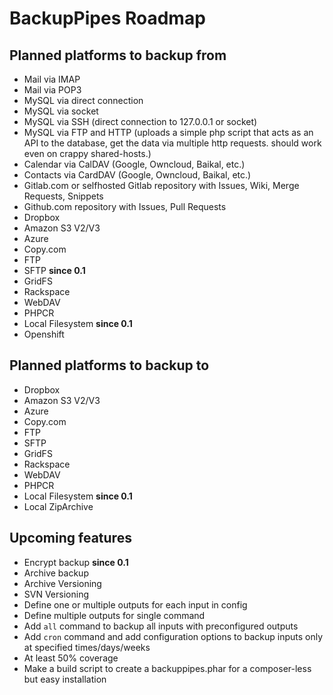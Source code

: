 # BackupPipes Roadmap

## Planned platforms to backup from

* Mail via IMAP
* Mail via POP3
* MySQL via direct connection
* MySQL via socket
* MySQL via SSH (direct connection to 127.0.0.1 or socket)
* MySQL via FTP and HTTP (uploads a simple php script that acts as an API to the database, get the data via multiple http requests. should work even on crappy shared-hosts.)
* Calendar via CalDAV (Google, Owncloud, Baikal, etc.)
* Contacts via CardDAV (Google, Owncloud, Baikal, etc.)
* Gitlab.com or selfhosted Gitlab repository with Issues, Wiki, Merge Requests, Snippets
* Github.com repository with Issues, Pull Requests
* Dropbox
* Amazon S3 V2/V3
* Azure
* Copy.com
* FTP
* SFTP **since 0.1**
* GridFS
* Rackspace
* WebDAV
* PHPCR
* Local Filesystem **since 0.1**
* Openshift

## Planned platforms to backup to

* Dropbox
* Amazon S3 V2/V3
* Azure
* Copy.com
* FTP
* SFTP
* GridFS
* Rackspace
* WebDAV
* PHPCR
* Local Filesystem **since 0.1**
* Local ZipArchive

## Upcoming features

* Encrypt backup **since 0.1**
* Archive backup
* Archive Versioning
* SVN Versioning
* Define one or multiple outputs for each input in config
* Define multiple outputs for single command
* Add `all` command to backup all inputs with preconfigured outputs
* Add `cron` command and add configuration options to backup inputs only at specified times/days/weeks
* At least 50% coverage
* Make a build script to create a backuppipes.phar for a composer-less but easy installation